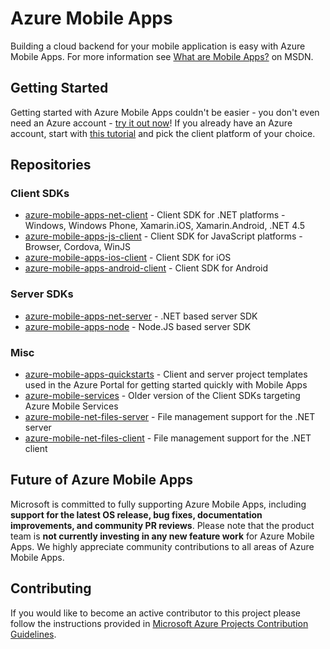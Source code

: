 # Azure Mobile Apps

Building a cloud backend for your mobile application is easy with Azure Mobile Apps. For more information see [What are Mobile Apps?](https://azure.microsoft.com/en-us/documentation/articles/app-service-mobile-value-prop-preview/) on MSDN.

## Getting Started

Getting started with Azure Mobile Apps couldn't be easier - you don't even need an Azure account - [try it out now](https://tryappservice.azure.com/?appServiceName=mobile)! 
If you already have an Azure account, start with [this tutorial](https://azure.microsoft.com/en-us/documentation/articles/app-service-mobile-dotnet-backend-xamarin-ios-get-started-preview/) and pick the client platform of your choice.

## Repositories

### Client SDKs
* [azure-mobile-apps-net-client](https://github.com/azure/azure-mobile-apps-net-client) - Client SDK for .NET platforms - Windows, Windows Phone, Xamarin.iOS, Xamarin.Android, .NET 4.5
* [azure-mobile-apps-js-client](https://github.com/azure/azure-mobile-apps-js-client) - Client SDK for JavaScript platforms - Browser, Cordova, WinJS
* [azure-mobile-apps-ios-client](https://github.com/azure/azure-mobile-apps-ios-client) - Client SDK for iOS
* [azure-mobile-apps-android-client](https://github.com/azure/azure-mobile-apps-android-client) - Client SDK for Android

### Server SDKs
* [azure-mobile-apps-net-server](https://github.com/azure/azure-mobile-apps-net-server) - .NET based server SDK
* [azure-mobile-apps-node](https://github.com/azure/azure-mobile-apps-node) - Node.JS based server SDK

### Misc
* [azure-mobile-apps-quickstarts](https://github.com/Azure/azure-mobile-apps-quickstarts) - Client and server project templates used in the Azure Portal for getting started quickly with Mobile Apps
* [azure-mobile-services](https://github.com/azure/azure-mobile-services) - Older version of the Client SDKs targeting Azure Mobile Services
* [azure-mobile-net-files-server](https://github.com/Azure/azure-mobile-apps-net-files-server) - File management support for the .NET server 
* [azure-mobile-net-files-client](https://github.com/Azure/azure-mobile-apps-net-files-client) - File management support for the .NET client

## Future of Azure Mobile Apps
 
Microsoft is committed to fully supporting Azure Mobile Apps, including **support for the latest OS release, bug fixes, documentation improvements, and community PR reviews**. Please note that the product team is **not currently investing in any new feature work** for Azure Mobile Apps. We highly appreciate community contributions to all areas of Azure Mobile Apps. 

## Contributing

If you would like to become an active contributor to this project please follow the instructions provided in [Microsoft Azure Projects Contribution Guidelines](http://azure.github.com/guidelines.html). 
